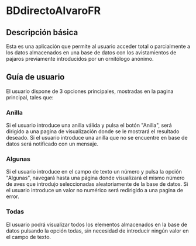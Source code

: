 # BDdirectoAlvaroFR

## Descripción básica

Esta es una aplicación que permite al usuario acceder total o parcialmente a los datos almacenados en una base de datos con los avistamientos de pajaros previamente introducidos por un ornitólogo anónimo.

## Guía de usuario

El usuario dispone de 3 opciones principales, mostradas en la pagina principal, tales que:

### Anilla

Si el usuario introduce una anilla válida y pulsa el botón "Anilla", será dirigido a una pagina de visualización donde se le mostrará el resultado deseado. Si el usuario introduce una anilla que no se encuentre en base de datos será notificado con un mensaje.

### Algunas

Si el usuario introduce en el campo de texto un número y pulsa la opción "Algunas", navegará hasta una página donde visualizará el mismo número de aves que introdujo seleccionadas aleatoriamente de la base de datos. Si el usuario introduce un valor no numérico será redirigido a una pagina de error.

### Todas

El usuario podrá visualizar todos los elementos almacenados en la base de datos pulsando la opción todas, sin necesidad de introducir ningún valor en el campo de texto.

